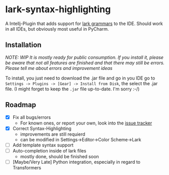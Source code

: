 # lark-syntax-highlighting

A Intellj-Plugin that adds support for [lark grammars](https://github.com/lark-parser/lark) to the IDE. Should work in all IDEs, but obviously most useful in PyCharm.

## Installation
*NOTE: WIP It is mostly ready for public consumption. If you install it, please be aware that not all features are finished and that there may still be errors. Please tell me about errors and improvement ideas*

To install, you just need to download the .jar file and go in you IDE go to `Settings -> Plugins -> [Gear] -> Install from Disk`, the select the .jar file. (I might forget to keep the `.jar` file up-to-date. I'm sorry :-/)

## Roadmap

- [x] Fix all bugs/errors
    * For known ones, or report your own, look into the [issue tracker](https://github.com/MegaIng/lark-syntax-highlighting/issues)
- [x] Correct Syntax-Highlighting
    * improvements are still requierd
    * can be modified in Settings->Editor->Color Scheme->Lark
- [ ] Add template syntax support   
- [ ] Auto-completion inside of lark files
    * mostly done, should be finished soon
- [ ] [Maybe/Very Late] Python integration, especially in regard to Transformers
